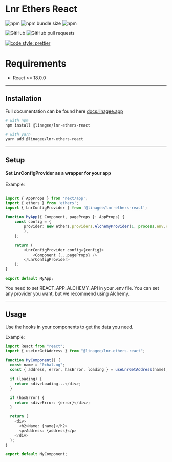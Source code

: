 
# Lnr Ethers React

![npm](https://img.shields.io/npm/v/@linagee/lnr-ethers-react)
![npm bundle size](https://img.shields.io/bundlephobia/min/@linagee/lnr-ethers-react)
![npm](https://img.shields.io/npm/dw/@linagee/lnr-ethers-react)

![GitHub](https://img.shields.io/github/license/Linagee-Name-Registrar/lnr-ethers-react)
![GitHub pull requests](https://img.shields.io/github/issues-pr-raw/Linagee-Name-Registrar/lnr-ethers-react)

[![code style: prettier](https://img.shields.io/badge/code_style-prettier-ff69b4.svg?style=flat-square)](https://github.com/prettier/prettier)

# Requirements
- React >= 18.0.0

---

## Installation

Full documentation can be found here [docs.linagee.app](https://docs.linagee.app/docs/lnr-ethers-react/getting-started)


```bash
# with npm
npm install @linagee/lnr-ethers-react

# with yarn
yarn add @linagee/lnr-ethers-react
```

---

## Setup

#### Set LnrConfigProvider as a wrapper for your app

Example:
```typescript jsx

import { AppProps } from 'next/app';
import { ethers } from 'ethers';
import { LnrConfigProvider } from '@linagee/lnr-ethers-react';

function MyApp({ Component, pageProps }: AppProps) {
    const config = {
        provider: new ethers.providers.AlchemyProvider(1, process.env.REACT_APP_ALCHEMY_API
        ),
    };

    return (
        <LnrConfigProvider config={config}>
            <Component {...pageProps} />
        </LnrConfigProvider>
    );
}

export default MyApp;
```

You need to set REACT_APP_ALCHEMY_API in your .env file.
You can set any provider you want, but we recommend using Alchemy.

---

## Usage

Use the hooks in your components to get the data you need.

Example:

```typescript jsx
import React from "react";
import { useLnrGetAddress } from "@linagee/lnr-ethers-react";

function MyComponent() {
  const name = "0xhal.og";
  const { address, error, hasError, loading } = useLnrGetAddress(name);

  if (loading) {
    return <div>Loading...</div>;
  }

  if (hasError) {
    return <div>Error: {error}</div>;
  }

  return (
    <div>
      <h2>Name: {name}</h2>
      <p>Address: {address}</p>
    </div>
  );
}

export default MyComponent;
```
